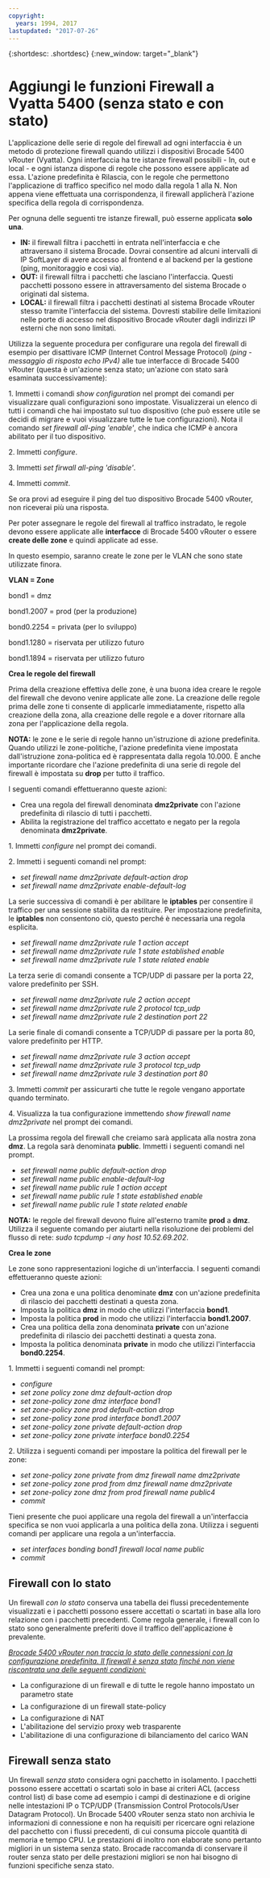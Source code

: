 ```yaml
---
copyright:
  years: 1994, 2017
lastupdated: "2017-07-26"
---
```


{:shortdesc: .shortdesc}
{:new_window: target="_blank"}

# Aggiungi le funzioni Firewall a Vyatta 5400 (senza stato e con stato)

L'applicazione delle serie di regole del firewall ad ogni interfaccia è un metodo di protezione firewall quando utilizzi i dispositivi Brocade 5400 vRouter (Vyatta). Ogni interfaccia ha tre istanze firewall possibili - In, out e local - e ogni istanza dispone di regole che possono essere applicate ad essa. L'azione predefinita è Rilascia, con le regole che permettono l'applicazione di traffico specifico nel modo dalla regola 1 alla N. Non appena viene effettuata una corrispondenza, il firewall applicherà l'azione specifica della regola di corrispondenza.

Per ognuna delle seguenti tre istanze firewall, può esserne applicata **solo una**.

* **IN:** il firewall filtra i pacchetti in entrata nell'interfaccia e che attraversano il sistema Brocade. Dovrai consentire ad alcuni intervalli di IP SoftLayer di avere accesso al frontend e al backend per la gestione (ping, monitoraggio e così via).
* **OUT:** il firewall filtra i pacchetti che lasciano l'interfaccia. Questi pacchetti possono essere in attraversamento del sistema Brocade o originati dal sistema.
* **LOCAL:** il firewall filtra i pacchetti destinati al sistema Brocade vRouter stesso tramite l'interfaccia del sistema. Dovresti stabilire delle limitazioni nelle porte di accesso nel dispositivo Brocade vRouter dagli indirizzi IP esterni che non sono limitati.

Utilizza la seguente procedura per configurare una regola del firewall di esempio per disattivare ICMP (Internet Control Message Protocol) *(ping - messaggio di risposta echo IPv4)* alle tue interfacce di Brocade 5400 vRouter (questa è un'azione senza stato; un'azione con stato sarà esaminata successivamente):

1\. Immetti i comandi *show configuration* nel prompt dei comandi per visualizzare quali configurazioni sono impostate. Visualizzerai un elenco di tutti i comandi che hai impostato sul tuo dispositivo (che può essere utile se decidi di migrare e vuoi visualizzare tutte le tue configurazioni). Nota il comando *set firewall all-ping 'enable'*, che indica che ICMP è ancora abilitato per il tuo dispositivo.

2\. Immetti *configure*.

3\. Immetti *set firwall all-ping 'disable'*.

4\. Immetti *commit*.

Se ora provi ad eseguire il ping del tuo dispositivo Brocade 5400 vRouter, non riceverai più una risposta.

Per poter assegnare le regole del firewall al traffico instradato, le regole devono essere applicate alle **interfacce** di Brocade 5400 vRouter o essere **create delle zone** e quindi applicate ad esse.

In questo esempio, saranno create le zone per le VLAN che sono state utilizzate finora.

**VLAN = Zone**

bond1 = dmz

bond1.2007 = prod (per la produzione)

bond0.2254 = privata (per lo sviluppo)

bond1.1280 = riservata per utilizzo futuro

bond1.1894 = riservata per utilizzo futuro

**Crea le regole del firewall**

Prima della creazione effettiva delle zone, è una buona idea creare le regole del firewall che devono venire applicate alle zone. La creazione delle regole prima delle zone ti consente di applicarle immediatamente, rispetto alla creazione della zona, alla creazione delle regole e a dover ritornare alla zona per l'applicazione della regola. 

**NOTA:** le zone e le serie di regole hanno un'istruzione di azione predefinita. Quando utilizzi le zone-politiche, l'azione predefinita viene impostata dall'istruzione zona-politica ed è rappresentata dalla regola 10.000. È anche importante ricordare che l'azione predefinita di una serie di regole del firewall è impostata su **drop** per tutto il traffico.

I seguenti comandi effettueranno queste azioni:

* Crea una regola del firewall denominata **dmz2private** con l'azione predefinita di rilascio di tutti i pacchetti.
* Abilita la registrazione del traffico accettato e negato per la regola denominata **dmz2private**.


1\. Immetti *configure* nel prompt dei comandi.

2\. Immetti i seguenti comandi nel prompt: 

  * *set firewall name dmz2private default-action drop*
  * *set firewall name dmz2private enable-default-log*

La serie successiva di comandi è per abilitare le **iptables** per consentire il traffico per una sessione stabilita da restituire. Per impostazione predefinita, le **iptables** non consentono ciò, questo perché è necessaria una regola esplicita.

  * *set firewall name dmz2private rule 1 action accept*
  * *set firewall name dmz2private rule 1 state established enable*
  * *set firewall name dmz2private rule 1 state related enable*

La terza serie di comandi consente a TCP/UDP di passare per la porta 22, valore predefinito per SSH.

  * *set firewall name dmz2private rule 2 action accept*
  * *set firewall name dmz2private rule 2 protocol tcp_udp*
  * *set firewall name dmz2private rule 2 destination port 22*

La serie finale di comandi consente a TCP/UDP di passare per la porta 80, valore predefinito per HTTP.

  * *set firewall name dmz2private rule 3 action accept*
  * *set firewall name dmz2private rule 3 protocol tcp_udp*
  * *set firewall name dmz2private rule 3 destination port 80*

3\. Immetti *commit* per assicurarti che tutte le regole vengano apportate quando terminato.

4\. Visualizza la tua configurazione immettendo *show firewall name dmz2private* nel prompt dei comandi. 

La prossima regola del firewall che creiamo sarà applicata alla nostra zona **dmz**. La regola sarà denominata **public**. Immetti i seguenti comandi nel prompt. 

  * *set firewall name public default-action drop*
  * *set firewall name public enable-default-log*
  * *set firewall name public rule 1 action accept*
  * *set firewall name public rule 1 state established enable*
  * *set firewall name public rule 1 state related enable*

**NOTA:** le regole del firewall devono fluire all'esterno tramite **prod** a **dmz**. Utilizza il seguente comando per aiutarti nella risoluzione dei problemi del flusso di rete: *sudo tcpdump -i any host 10.52.69.202*.

**Crea le zone**

Le zone sono rappresentazioni logiche di un'interfaccia. I seguenti comandi effettueranno queste azioni:

* Crea una zona e una politica denominate **dmz** con un'azione predefinita di rilascio dei pacchetti destinati a questa zona.
* Imposta la politica **dmz** in modo che utilizzi l'interfaccia **bond1**.
* Imposta la politica **prod** in modo che utilizzi l'interfaccia **bond1.2007**.
* Crea una politica della zona denominata **private** con un'azione predefinita di rilascio dei pacchetti destinati a questa zona. 
* Imposta la politica denominata **private** in modo che utilizzi l'interfaccia **bond0.2254**. 

1\. Immetti i seguenti comandi nel prompt:

* *configure*
* *set zone policy zone dmz default-action drop*
* *set zone-policy zone dmz interface bond1*
* *set zone-policy zone prod default-action drop*
* *set zone-policy zone prod interface bond1.2007*
* *set zone-policy zone private default-action drop*
* *set zone-policy zone private interface bond0.2254*

2\. Utilizza i seguenti comandi per impostare la politica del firewall per le zone:

* *set zone-policy zone private from dmz firewall name dmz2private*
* *set zone-policy zone prod from dmz firewall name dmz2private*
* *set zone-policy zone dmz from prod firewall name public4*
* *commit*

Tieni presente che puoi applicare una regola del firewall a un'interfaccia specifica se non vuoi applicarla a una politica della zona. Utilizza i seguenti comandi per applicare una regola a un'interfaccia.

* *set interfaces bonding bond1 firewall local name public*
* *commit*

## Firewall con lo stato

Un firewall *con lo stato* conserva una tabella dei flussi precedentemente visualizzati e i pacchetti possono essere accettati o scartati in base alla loro relazione con i pacchetti precedenti. Come regola generale, i firewall con lo stato sono generalmente preferiti dove il traffico dell'applicazione è prevalente. 

<span style="text-decoration: underline">*Brocade 5400 vRouter non traccia lo stato delle connessioni con la configurazione predefinita. Il firewall è senza stato finché non viene riscontrata una delle seguenti condizioni:*</span>

* La configurazione di un firewall e di tutte le regole hanno impostato un parametro state 
* La configurazione di un firewall state-policy
* La configurazione di NAT
* L'abilitazione del servizio proxy web trasparente
* L'abilitazione di una configurazione di bilanciamento del carico WAN

## Firewall senza stato

Un firewall *senza stato* considera ogni pacchetto in isolamento. I pacchetti possono essere accettati o scartati solo in base ai criteri ACL (access control list) di base come ad esempio i campi di destinazione e di origine nelle intestazioni IP o TCP/UDP (Transmission Control Protocols/User Datagram Protocol). Un Brocade 5400 vRouter senza stato non archivia le informazioni di connessione e non ha requisiti per ricercare ogni relazione del pacchetto con i flussi precedenti, di cui consuma piccole quantità di memoria e tempo CPU. Le prestazioni di inoltro non elaborate sono pertanto migliori in un sistema senza stato. Brocade raccomanda di conservare il router senza stato per delle prestazioni migliori se non hai bisogno di funzioni specifiche senza stato.
